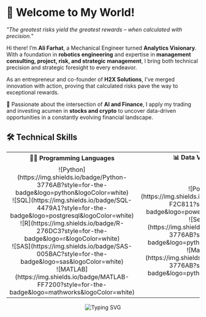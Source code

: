 # 👋 Welcome to My World!  

_"The greatest risks yield the greatest rewards – when calculated with precision."_  

Hi there! I’m **Ali Farhat**, a Mechanical Engineer turned **Analytics Visionary**. With a foundation in **robotics engineering** and expertise in **management consulting, project, risk, and strategic management**, I bring both technical precision and strategic foresight to every endeavor.  

As an entrepreneur and co-founder of **H2X Solutions**, I’ve merged innovation with action, proving that calculated risks pave the way to exceptional rewards. 

🌟 Passionate about the intersection of **AI and Finance**, I apply my trading and investing acumen in **stocks and crypto** to uncover data-driven opportunities in a constantly evolving financial landscape.  

## 🛠️ Technical Skills

<table>
  <tr>
    <td align="center"><strong>👨‍💻 Programming Languages</strong></td>
    <td align="center"><strong>📊 Data Visualization</strong></td>
    <td align="center"><strong>☁️ Cloud Platforms</strong></td>
    <td align="center"><strong>📋 Project Management Tools</strong></td>
  </tr>
  <tr>
    <td align="center">
      ![Python](https://img.shields.io/badge/Python-3776AB?style=for-the-badge&logo=python&logoColor=white)<br>
      ![SQL](https://img.shields.io/badge/SQL-4479A1?style=for-the-badge&logo=postgresql&logoColor=white)<br>
      ![R](https://img.shields.io/badge/R-276DC3?style=for-the-badge&logo=r&logoColor=white)<br>
      ![SAS](https://img.shields.io/badge/SAS-005BAC?style=for-the-badge&logo=sas&logoColor=white)<br>
      ![MATLAB](https://img.shields.io/badge/MATLAB-FF7200?style=for-the-badge&logo=mathworks&logoColor=white)
    </td>
    <td align="center">
      ![Power BI](https://img.shields.io/badge/Power%20BI-F2C811?style=for-the-badge&logo=powerbi&logoColor=black)<br>
      ![Seaborn](https://img.shields.io/badge/Seaborn-3776AB?style=for-the-badge&logo=python&logoColor=white)<br>
      ![Matplotlib](https://img.shields.io/badge/Matplotlib-3776AB?style=for-the-badge&logo=python&logoColor=white)
    </td>
    <td align="center">
      ![AWS](https://img.shields.io/badge/AWS-232F3E?style=for-the-badge&logo=amazonaws&logoColor=white)<br>
      ![Azure](https://img.shields.io/badge/Microsoft%20Azure-0078D4?style=for-the-badge&logo=microsoftazure&logoColor=white)
    </td>
    <td align="center">
      ![Jira](https://img.shields.io/badge/Jira-0052CC?style=for-the-badge&logo=jira&logoColor=white)
    </td>
  </tr>
</table>












<p align="center">
  <img src="https://readme-typing-svg.herokuapp.com?font=Fira+Code&size=22&pause=1000&color=00FF9F&center=true&vCenter=true&width=1000&lines=if+(knowledge+%3E+ignorance)%3A+life.upgrade(level%2B%3D1);if+failure.count+%3E+0%3A+print(%22Failure+is+just+a+step+towards+success%22)" alt="Typing SVG" />
</p>







